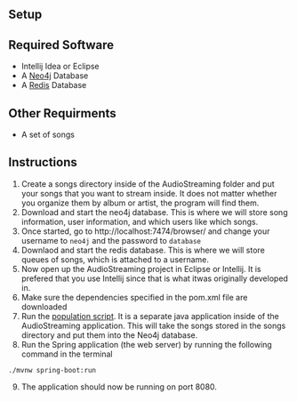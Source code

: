 ## Setup

## Required Software

* Intellij Idea or Eclipse
* A [Neo4j](https://neo4j.com) Database
* A [Redis](https://redis.io/download) Database

## Other Requirments

* A set of songs

## Instructions
1. Create a songs directory inside of the AudioStreaming folder and put your songs that you want to stream inside. It does not matter whether you organize them by album or artist, the program will find them.
2. Download and start the neo4j database. This is where we will store song information, user information, and which users like which songs.
3. Once started, go to http://localhost:7474/browser/ and change your username to `neo4j` and the password to `database`
4. Downlaod and start the redis database. This is where we will store queues of songs, which is attached to a username.
5. Now open up the AudioStreaming project in Eclipse or Intellij. It is prefered that you use Intellij since that is what itwas originally developed in.
6. Make sure the dependencies specified in the pom.xml file are downloaded
7. Run the [population script](./AudioStreaming/src/main/java/population/PopulateSongs.java). It is a separate java application inside of the AudioStreaming application. This will take the songs stored in the songs directory and put them into the Neo4j database.
8. Run the Spring application (the web server) by running the following command in the terminal
```
./mvnw spring-boot:run
```
9. The application should now be running on port 8080.
